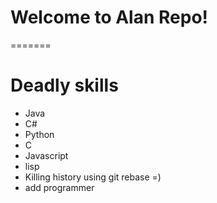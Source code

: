 # Welcome to Alan Repo!
=======
# Deadly skills
* Java
* C#
* Python
* C
* Javascript
* lisp
* Killing history using git rebase =)
* add programmer